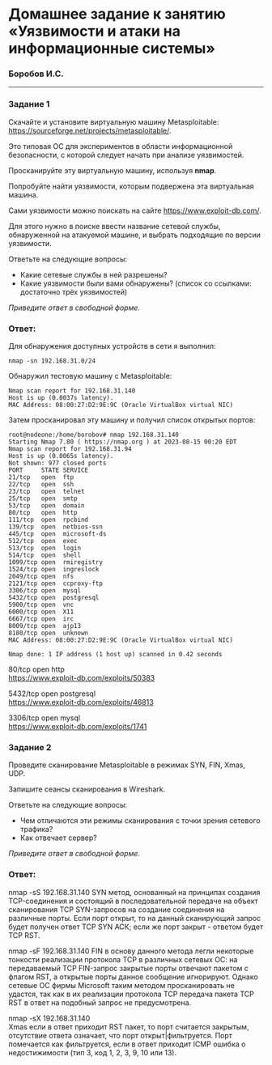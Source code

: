 # Домашнее задание к занятию «Уязвимости и атаки на информационные системы»

### Боробов И.С.
------

### Задание 1

Скачайте и установите виртуальную машину Metasploitable: https://sourceforge.net/projects/metasploitable/.

Это типовая ОС для экспериментов в области информационной безопасности, с которой следует начать при анализе уязвимостей.

Просканируйте эту виртуальную машину, используя **nmap**.

Попробуйте найти уязвимости, которым подвержена эта виртуальная машина.

Сами уязвимости можно поискать на сайте https://www.exploit-db.com/.

Для этого нужно в поиске ввести название сетевой службы, обнаруженной на атакуемой машине, и выбрать подходящие по версии уязвимости.

Ответьте на следующие вопросы:

- Какие сетевые службы в ней разрешены?
- Какие уязвимости были вами обнаружены? (список со ссылками: достаточно трёх уязвимостей)
  
*Приведите ответ в свободной форме.*  

### Ответ:
Для обнаружения доступных устройств в сети я выполнил:  
```
nmap -sn 192.168.31.0/24  
```
Обнаружил тестовую машину с Metasploitable: 
```
Nmap scan report for 192.168.31.140
Host is up (0.0037s latency).
MAC Address: 08:00:27:D2:9E:9C (Oracle VirtualBox virtual NIC)
```
Затем просканировал эту машину и получил список открытых портов:
```
root@nodeone:/home/borobov# nmap 192.168.31.140
Starting Nmap 7.80 ( https://nmap.org ) at 2023-08-15 00:20 EDT
Nmap scan report for 192.168.31.94
Host is up (0.0065s latency).
Not shown: 977 closed ports
PORT     STATE SERVICE
21/tcp   open  ftp
22/tcp   open  ssh
23/tcp   open  telnet
25/tcp   open  smtp
53/tcp   open  domain
80/tcp   open  http
111/tcp  open  rpcbind
139/tcp  open  netbios-ssn
445/tcp  open  microsoft-ds
512/tcp  open  exec
513/tcp  open  login
514/tcp  open  shell
1099/tcp open  rmiregistry
1524/tcp open  ingreslock
2049/tcp open  nfs
2121/tcp open  ccproxy-ftp
3306/tcp open  mysql
5432/tcp open  postgresql
5900/tcp open  vnc
6000/tcp open  X11
6667/tcp open  irc
8009/tcp open  ajp13
8180/tcp open  unknown
MAC Address: 08:00:27:D2:9E:9C (Oracle VirtualBox virtual NIC)

Nmap done: 1 IP address (1 host up) scanned in 0.42 seconds
```
80/tcp   open  http  
https://www.exploit-db.com/exploits/50383  

5432/tcp open  postgresql  
https://www.exploit-db.com/exploits/46813  

3306/tcp open  mysql  
https://www.exploit-db.com/exploits/1741  

### Задание 2

Проведите сканирование Metasploitable в режимах SYN, FIN, Xmas, UDP.

Запишите сеансы сканирования в Wireshark.

Ответьте на следующие вопросы:

- Чем отличаются эти режимы сканирования с точки зрения сетевого трафика?
- Как отвечает сервер?

*Приведите ответ в свободной форме.*

### Ответ:
nmap -sS 192.168.31.140
SYN метод, основанный на принципах создания TCP-соединения и состоящий в последовательной передаче на объект сканирования TCP SYN-запросов на создание соединения на различные порты. Если порт открыт, то на данный сканирующий запрос будет получен ответ TCP SYN АСК; если же порт закрыт - ответом будет TCP RST.  

nmap -sF 192.168.31.140
FIN в основу данного метода легли некоторые тонкости реализации протокола TCP в различных сетевых ОС: на передаваемый TCP FIN-запрос закрытые порты отвечают пакетом с флагом RST, а открытые порты данное сообщение игнорируют. Однако сетевые ОС фирмы Microsoft таким методом просканировать не удастся, так как в их реализации протокола TCP передача пакета TCP RST в ответ на подобный запрос не предусмотрена.   

nmap -sX 192.168.31.140  
Xmas если в ответ приходит RST пакет, то порт считается закрытым, отсутствие ответа означает, что порт открыт|фильтруется. Порт помечается как фильтруется, если в ответ приходит ICMP ошибка о недостижимости (тип 3, код 1, 2, 3, 9, 10 или 13).

